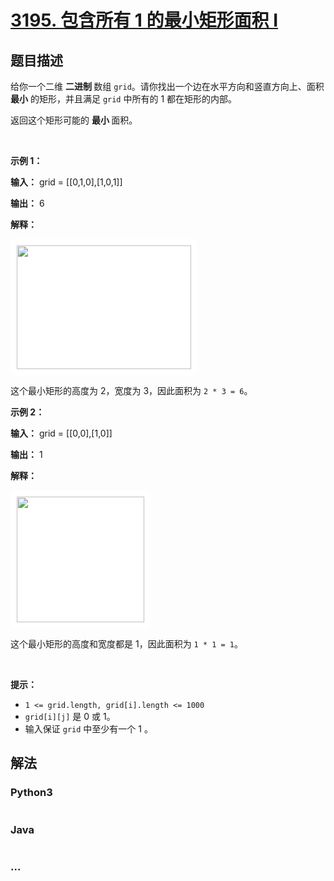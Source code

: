 # [3195. 包含所有 1 的最小矩形面积 I](https://leetcode.cn/problems/find-the-minimum-area-to-cover-all-ones-i)

## 题目描述

<!-- 这里写题目描述 -->

<p>给你一个二维 <strong>二进制 </strong>数组 <code>grid</code>。请你找出一个边在水平方向和竖直方向上、面积 <strong>最小</strong> 的矩形，并且满足 <code>grid</code> 中所有的 1 都在矩形的内部。</p>

<p>返回这个矩形可能的 <strong>最小 </strong>面积。</p>

<p>&nbsp;</p>

<p><strong class="example">示例 1：</strong></p>

<div class="example-block">
<p><strong>输入：</strong> <span class="example-io">grid = [[0,1,0],[1,0,1]]</span></p>

<p><strong>输出：</strong> <span class="example-io">6</span></p>

<p><strong>解释：</strong></p>

<p><img alt="" src="https://assets.leetcode.com/uploads/2024/05/08/examplerect0.png" style="padding: 10px; background: rgb(255, 255, 255); border-radius: 0.5rem; width: 279px; height: 198px;" /></p>

<p>这个最小矩形的高度为 2，宽度为 3，因此面积为 <code>2 * 3 = 6</code>。</p>
</div>

<p><strong class="example">示例 2：</strong></p>

<div class="example-block">
<p><strong>输入：</strong> <span class="example-io">grid = [[0,0],[1,0]]</span></p>

<p><strong>输出：</strong> <span class="example-io">1</span></p>

<p><strong>解释：</strong></p>

<p><img alt="" src="https://assets.leetcode.com/uploads/2024/05/08/examplerect1.png" style="padding: 10px; background: rgb(255, 255, 255); border-radius: 0.5rem; width: 204px; height: 201px;" /></p>

<p>这个最小矩形的高度和宽度都是 1，因此面积为 <code>1 * 1 = 1</code>。</p>
</div>

<p>&nbsp;</p>

<p><strong>提示：</strong></p>

<ul>
	<li><code>1 &lt;= grid.length, grid[i].length &lt;= 1000</code></li>
	<li><code>grid[i][j]</code> 是 0 或 1。</li>
	<li>输入保证 <code>grid</code> 中至少有一个 1 。</li>
</ul>


## 解法

<!-- 这里可写通用的实现逻辑 -->

<!-- tabs:start -->

### **Python3**

<!-- 这里可写当前语言的特殊实现逻辑 -->

```python

```

### **Java**

<!-- 这里可写当前语言的特殊实现逻辑 -->

```java

```

### **...**

```

```

<!-- tabs:end -->
